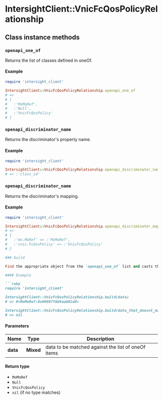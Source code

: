 # IntersightClient::VnicFcQosPolicyRelationship

## Class instance methods

### `openapi_one_of`

Returns the list of classes defined in oneOf.

#### Example

```ruby
require 'intersight_client'

IntersightClient::VnicFcQosPolicyRelationship.openapi_one_of
# =>
# [
#   :'MoMoRef',
#   :'Null',
#   :'VnicFcQosPolicy'
# ]
```

### `openapi_discriminator_name`

Returns the discriminator's property name.

#### Example

```ruby
require 'intersight_client'

IntersightClient::VnicFcQosPolicyRelationship.openapi_discriminator_name
# => :'class_id'
```

### `openapi_discriminator_name`

Returns the discriminator's mapping.

#### Example

```ruby
require 'intersight_client'

IntersightClient::VnicFcQosPolicyRelationship.openapi_discriminator_mapping
# =>
# {
#   :'mo.MoRef' => :'MoMoRef',
#   :'vnic.FcQosPolicy' => :'VnicFcQosPolicy'
# }

### build

Find the appropriate object from the `openapi_one_of` list and casts the data into it.

#### Example

```ruby
require 'intersight_client'

IntersightClient::VnicFcQosPolicyRelationship.build(data)
# => #<MoMoRef:0x00007fdd4aab02a0>

IntersightClient::VnicFcQosPolicyRelationship.build(data_that_doesnt_match)
# => nil
```

#### Parameters

| Name | Type | Description |
| ---- | ---- | ----------- |
| **data** | **Mixed** | data to be matched against the list of oneOf items |

#### Return type

- `MoMoRef`
- `Null`
- `VnicFcQosPolicy`
- `nil` (if no type matches)

